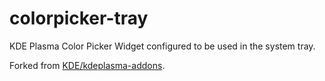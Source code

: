 # colorpicker-tray

KDE Plasma Color Picker Widget configured to be used in the system tray.

Forked from [KDE/kdeplasma-addons](https://github.com/KDE/kdeplasma-addons).
